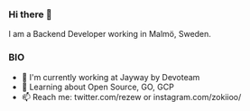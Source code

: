 ### Hi there 👋

I am a Backend Developer working in Malmö, Sweden.

### BIO

 * 🏢 I'm currently working at Jayway by Devoteam
 * 🌱 Learning about Open Source, GO, GCP
 * 📫 Reach me: twitter.com/rezew or instagram.com/zokiioo/

<!--
**Zokiio/zokiio** is a ✨ _special_ ✨ repository because its `README.md` (this file) appears on your GitHub profile.

Here are some ideas to get you started:

- 🔭 I’m currently working on ...
- 🌱 I’m currently learning ...
- 👯 I’m looking to collaborate on ...
- 🤔 I’m looking for help with ...
- 💬 Ask me about ...
- 📫 How to reach me: ...
- 😄 Pronouns: ...
- ⚡ Fun fact: ...
-->
